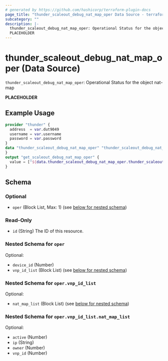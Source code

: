```yaml
---
# generated by https://github.com/hashicorp/terraform-plugin-docs
page_title: "thunder_scaleout_debug_nat_map_oper Data Source - terraform-provider-thunder"
subcategory: ""
description: |-
  thunder_scaleout_debug_nat_map_oper: Operational Status for the object nat-map
  PLACEHOLDER
---
```


# thunder_scaleout_debug_nat_map_oper (Data Source)

`thunder_scaleout_debug_nat_map_oper`: Operational Status for the object nat-map

__PLACEHOLDER__

## Example Usage

```terraform
provider "thunder" {
  address  = var.dut9049
  username = var.username
  password = var.password
}
data "thunder_scaleout_debug_nat_map_oper" "thunder_scaleout_debug_nat_map_oper" {
}
output "get_scaleout_debug_nat_map_oper" {
  value = ["${data.thunder_scaleout_debug_nat_map_oper.thunder_scaleout_debug_nat_map_oper}"]
}
```

<!-- schema generated by tfplugindocs -->
## Schema

### Optional

- `oper` (Block List, Max: 1) (see [below for nested schema](#nestedblock--oper))

### Read-Only

- `id` (String) The ID of this resource.

<a id="nestedblock--oper"></a>
### Nested Schema for `oper`

Optional:

- `device_id` (Number)
- `vnp_id_list` (Block List) (see [below for nested schema](#nestedblock--oper--vnp_id_list))

<a id="nestedblock--oper--vnp_id_list"></a>
### Nested Schema for `oper.vnp_id_list`

Optional:

- `nat_map_list` (Block List) (see [below for nested schema](#nestedblock--oper--vnp_id_list--nat_map_list))

<a id="nestedblock--oper--vnp_id_list--nat_map_list"></a>
### Nested Schema for `oper.vnp_id_list.nat_map_list`

Optional:

- `active` (Number)
- `ip` (String)
- `owner` (Number)
- `vnp_id` (Number)


